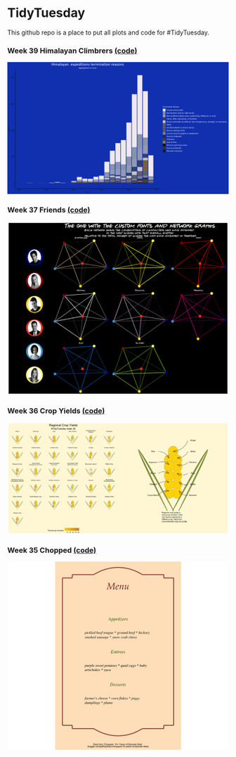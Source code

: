 # TidyTuesday

This github repo is a place to put all plots and code for #TidyTuesday. 

### Week 39 Himalayan Climbrers [(code)](https://github.com/kayleahaynes/TidyTuesday/blob/master/R/Week39_himalayan.R)

![./plots/himalayan.png](https://github.com/kayleahaynes/TidyTuesday/blob/master/plots/Week39_Himalayan.png)

### Week 37 Friends [(code)](https://github.com/kayleahaynes/TidyTuesday/blob/master/R/Week37_friends.R)

![./plots/friends.png](https://github.com/kayleahaynes/TidyTuesday/blob/master/plots/Week37_friends.png)

### Week 36 Crop Yields [(code)](https://github.com/kayleahaynes/TidyTuesday/blob/master/R/Week36_crops.R)

![./plots/crops.png](https://github.com/kayleahaynes/TidyTuesday/blob/master/plots/Week36_crops.png)


### Week 35 Chopped [(code)](https://github.com/kayleahaynes/TidyTuesday/blob/master/R/Week35_chopped.R)

![./plots/chopped.png](https://github.com/kayleahaynes/TidyTuesday/blob/master/plots/Week35_chopped.png)
